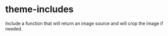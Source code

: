 # theme-includes
Include a function that will return an image source and will crop the image if needed.
